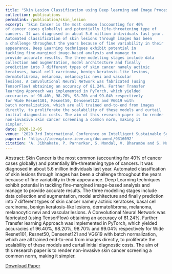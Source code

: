 ```yaml
---
title: "Skin Lesion Classification using Deep learning and Image Processing"
collection: publications
permalink: /publication/skin_lesion
excerpt: 'Skin Cancer is the most common (accounting for 40%
of cancer cases globally) and potentially life-threatening type of
cancers. It was diagnosed in about 5.6 million individuals last year.
Automated classification of skin lesions through images has been
a challenge throughout the years because of fine variability in their
appearance. Deep Learning techniques exhibit potential in
tackling fine-margined image-based analysis and manage to
provide accurate results. The three modelling stages include data
collection and augmentation, model architecture and finally
prediction into 7 different types of skin cancer namely actinic
keratoses, basal cell carcinoma, benign keratosis-like lesions,
dermatofibroma, melanoma, melanocytic nevi and vascular
lesions. A Convolutional Neural Network was fabricated (using
TensorFlow) obtaining an accuracy of 81.24%. Further Transfer
learning Approach was implemented in PyTorch, which yielded
accuracies of 96.40%, 98.20%, 98.70% and 99.04% respectively
for Wide Resnet101, Resnet50, Densenet121 and VGG19 with
batch normalization, which are all trained end-to-end from images
directly, to proliferate the scalability of these models and curtail
initial diagnostic costs. The aim of this research paper is to render
non-invasive skin cancer screening a common norm, making it
simpler.'
date: 2020-12-05
venue: '2020 3rd International Conference on Intelligent Sustainable Systems (ICISS)'
paperurl: 'https://ieeexplore.ieee.org/document/9316092'
citation: 'A. Jibhakate, P. Parnerkar, S. Mondal, V. Bharambe and S. Mantri, "Skin Lesion Classification using Deep Learning and Image Processing," 2020 3rd International Conference on Intelligent Sustainable Systems (ICISS), Thoothukudi, India, 2020, pp. 333-340, doi: 10.1109/ICISS49785.2020.9316092.'
---
```


Abstract: Skin Cancer is the most common (accounting for 40%
of cancer cases globally) and potentially life-threatening type of
cancers. It was diagnosed in about 5.6 million individuals last year.
Automated classification of skin lesions through images has been
a challenge throughout the years because of fine variability in their
appearance. Deep Learning techniques exhibit potential in
tackling fine-margined image-based analysis and manage to
provide accurate results. The three modelling stages include data
collection and augmentation, model architecture and finally
prediction into 7 different types of skin cancer namely actinic
keratoses, basal cell carcinoma, benign keratosis-like lesions,
dermatofibroma, melanoma, melanocytic nevi and vascular
lesions. A Convolutional Neural Network was fabricated (using
TensorFlow) obtaining an accuracy of 81.24%. Further Transfer
learning Approach was implemented in PyTorch, which yielded
accuracies of 96.40%, 98.20%, 98.70% and 99.04% respectively
for Wide Resnet101, Resnet50, Densenet121 and VGG19 with
batch normalization, which are all trained end-to-end from images
directly, to proliferate the scalability of these models and curtail
initial diagnostic costs. The aim of this research paper is to render
non-invasive skin cancer screening a common norm, making it
simpler.

[Download Paper](../files/Skin_Lesion_Classification_using_Deep_Learning_and_Image_Processing.pdf)
